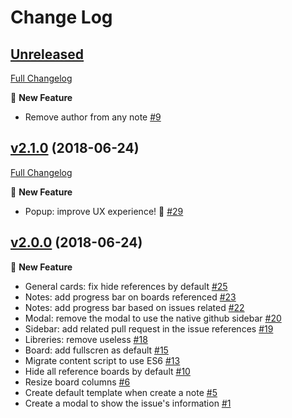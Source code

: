 # Change Log

## [Unreleased](https://github.com/falcucci/github-board-refined/tree/HEAD)

[Full Changelog](https://github.com/falcucci/github-board-refined/compare/v2.1.0...HEAD)

:rocket: **New Feature**

- Remove author from any note [\#9](https://github.com/falcucci/github-board-refined/issues/9)

## [v2.1.0](https://github.com/falcucci/github-board-refined/tree/v2.1.0) (2018-06-24)
[Full Changelog](https://github.com/falcucci/github-board-refined/compare/v2.0.0...v2.1.0)

:rocket: **New Feature**

- Popup: improve UX experience! 📝 [\#29](https://github.com/falcucci/github-board-refined/issues/29)

## [v2.0.0](https://github.com/falcucci/github-board-refined/tree/v2.0.0) (2018-06-24)
:rocket: **New Feature**

- General cards: fix hide references by default [\#25](https://github.com/falcucci/github-board-refined/issues/25)
- Notes: add progress bar on boards referenced [\#23](https://github.com/falcucci/github-board-refined/issues/23)
- Notes: add progress bar based on issues related [\#22](https://github.com/falcucci/github-board-refined/issues/22)
- Modal: remove the modal to use the native github sidebar [\#20](https://github.com/falcucci/github-board-refined/issues/20)
- Sidebar: add related pull request in the issue references [\#19](https://github.com/falcucci/github-board-refined/issues/19)
- Libreries: remove useless [\#18](https://github.com/falcucci/github-board-refined/issues/18)
- Board: add fullscren as default [\#15](https://github.com/falcucci/github-board-refined/issues/15)
- Migrate content script to use ES6 [\#13](https://github.com/falcucci/github-board-refined/issues/13)
- Hide all reference boards by default [\#10](https://github.com/falcucci/github-board-refined/issues/10)
- Resize board columns  [\#6](https://github.com/falcucci/github-board-refined/issues/6)
- Create default template when create a note [\#5](https://github.com/falcucci/github-board-refined/issues/5)
- Create a modal to show the issue's information [\#1](https://github.com/falcucci/github-board-refined/issues/1)
